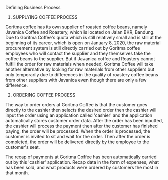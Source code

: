 Defining Business Process

1. SUPPLYING COFFEE PROCESS

Goritma coffee has its own supplier of roasted coffee beans, namely Javanica Coffee and Roastery, which is located on Jalan BKR, Bandung. Due to Goritma Coffee's quota which is still relatively small and is still at the beginning of its career, which is open on January 8, 2020, the raw material procurement system is still directly carried out by Goritma coffee employees who will contact the supplier and they themselves take the coffee beans to the supplier. But if Javanica coffee and Roastery cannot fulfill the order for raw materials when needed, Goritma Coffee will take another alternative by looking for raw materials from other suppliers but only temporarily due to differences in the quality of roastery coffee beans from other suppliers with Javanica even though there are only a few difference.

2. ORDERING COFFEE PROCESS
 
The way to order orders at Goritma Coffee is that the customer goes directly to the cashier then selects the desired order then the cashier will input the order using an application called 'cashier' and the application automatically stores customer order data. After the order has been inputted, the cashier will process the payment then after the customer has finished paying, the order will be processed. When the order is processed, the customer is invited to sit and wait for the order. Then after the order is completed, the order will be delivered directly by the employee to the customer's seat. 

The recap of payments at Goritma Coffee has been automatically carried out by this 'cashier' application. Recap data in the form of expenses, what has been sold, and what products were ordered by customers the most in that month.

